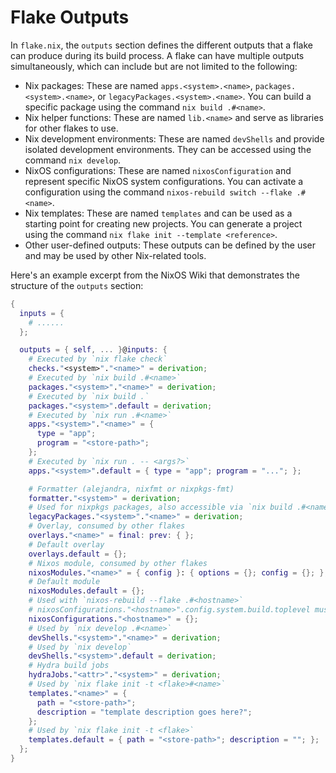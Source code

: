 # Flake Outputs

In `flake.nix`, the `outputs` section defines the different outputs that a flake can produce during its build process. A flake can have multiple outputs simultaneously, which can include but are not limited to the following:

- Nix packages: These are named `apps.<system>.<name>`, `packages.<system>.<name>`, or `legacyPackages.<system>.<name>`. You can build a specific package using the command `nix build .#<name>`.
- Nix helper functions: These are named `lib.<name>` and serve as libraries for other flakes to use.
- Nix development environments: These are named `devShells` and provide isolated development environments. They can be accessed using the command `nix develop`.
- NixOS configurations: These are named `nixosConfiguration` and represent specific NixOS system configurations. You can activate a configuration using the command `nixos-rebuild switch --flake .#<name>`.
- Nix templates: These are named `templates` and can be used as a starting point for creating new projects. You can generate a project using the command `nix flake init --template <reference>`.
- Other user-defined outputs: These outputs can be defined by the user and may be used by other Nix-related tools.

Here's an example excerpt from the NixOS Wiki that demonstrates the structure of the `outputs` section:

```nix
{
  inputs = {
    # ......
  };

  outputs = { self, ... }@inputs: {
    # Executed by `nix flake check`
    checks."<system>"."<name>" = derivation;
    # Executed by `nix build .#<name>`
    packages."<system>"."<name>" = derivation;
    # Executed by `nix build .`
    packages."<system>".default = derivation;
    # Executed by `nix run .#<name>`
    apps."<system>"."<name>" = {
      type = "app";
      program = "<store-path>";
    };
    # Executed by `nix run . -- <args?>`
    apps."<system>".default = { type = "app"; program = "..."; };

    # Formatter (alejandra, nixfmt or nixpkgs-fmt)
    formatter."<system>" = derivation;
    # Used for nixpkgs packages, also accessible via `nix build .#<name>`
    legacyPackages."<system>"."<name>" = derivation;
    # Overlay, consumed by other flakes
    overlays."<name>" = final: prev: { };
    # Default overlay
    overlays.default = {};
    # Nixos module, consumed by other flakes
    nixosModules."<name>" = { config }: { options = {}; config = {}; };
    # Default module
    nixosModules.default = {};
    # Used with `nixos-rebuild --flake .#<hostname>`
    # nixosConfigurations."<hostname>".config.system.build.toplevel must be a derivation
    nixosConfigurations."<hostname>" = {};
    # Used by `nix develop .#<name>`
    devShells."<system>"."<name>" = derivation;
    # Used by `nix develop`
    devShells."<system>".default = derivation;
    # Hydra build jobs
    hydraJobs."<attr>"."<system>" = derivation;
    # Used by `nix flake init -t <flake>#<name>`
    templates."<name>" = {
      path = "<store-path>";
      description = "template description goes here?";
    };
    # Used by `nix flake init -t <flake>`
    templates.default = { path = "<store-path>"; description = ""; };
  };
}


```
